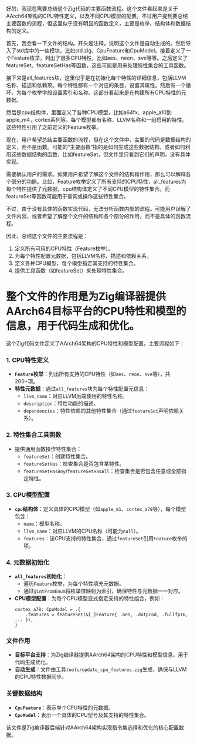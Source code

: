 好的，我现在需要总结这个Zig代码的主要函数流程。这个文件看起来是关于AArch64架构的CPU特性定义，以及不同CPU模型的配置。不过用户提到要总结主要函数的流程，但这里似乎没有明显的函数定义，主要是枚举、结构体和数据结构的定义。

首先，我会看一下文件的结构。开头是注释，说明这个文件是自动生成的。然后导入了std库中的一些模块，比如std.zig、CpuFeature和CpuModel。接着定义了一个Feature枚举，列出了很多CPU特性，比如aes、neon、sve等等。之后定义了featureSet、featureSetHas等函数，这些可能是用来处理特性集合的工具函数。

接下来是all_features块，这里似乎是在初始化每个特性的详细信息，包括LLVM名称、描述和依赖项。每个特性都有一个对应的条目，设置其属性。然后有一个循环，为每个枚举字段设置索引和名称。这部分看起来是在构建所有CPU特性的元数据。

然后是cpu结构体，里面定义了各种CPU模型，比如a64fx、apple_a10到apple_m4，cortex系列等。每个模型都有名称、LLVM名称和一组启用的特性。这些特性引用了之前定义的Feature枚举。

现在，用户希望总结主要函数的流程，但在这个文件中，主要的代码是数据结构的定义，而不是函数。可能的“主要函数”指的是如何生成这些数据结构，或者如何利用这些数据结构的函数，比如featureSet，但文件里只看到它们的声明，没有具体实现。

需要确认用户的需求。如果用户希望了解这个文件的结构和作用，那么可以解释各个部分的功能。比如，Feature枚举定义了所有支持的CPU特性，all_features为每个特性提供了元数据，cpu结构体定义了不同CPU模型的特性集合。而featureSet等函数可能用于查询或操作这些特性集合。

不过，由于没有具体的函数实现代码，无法分析函数内部的流程。可能用户误解了文件内容，或者希望了解整个文件的结构和各个部分的作用，而不是具体的函数流程。

因此，总结这个文件的主要流程是：

1. 定义所有可用的CPU特性（Feature枚举）。
2. 为每个特性配置元数据，包括LLVM名称、描述和依赖关系。
3. 定义各种CPU模型，每个模型指定其支持的特性集合。
4. 提供工具函数（如featureSet）来处理特性集合。

整个文件的作用是为Zig编译器提供AArch64目标平台的CPU特性和模型的信息，用于代码生成和优化。
================================================
这个Zig代码文件定义了AArch64架构的CPU特性和模型配置，主要流程如下：

### 1. **CPU特性定义**
   - **`Feature`枚举**：列出所有支持的CPU特性（如`aes`、`neon`、`sve`等），共200+项。
   - **特性元数据**：通过`all_features`块为每个特性配置元信息：
     - `llvm_name`：对应LLVM后端使用的特性名称。
     - `description`：特性功能的描述。
     - `dependencies`：特性依赖的其他特性集合（通过`featureSet`声明依赖关系）。

### 2. **特性集合工具函数**
   - 提供通用函数操作特性集合：
     - `featureSet`：创建特性集合。
     - `featureSetHas`：检查集合是否包含某特性。
     - `featureSetHasAny`/`featureSetHasAll`：检查集合是否包含任意或全部指定特性。

### 3. **CPU模型配置**
   - **`cpu`结构体**：定义具体的CPU模型（如`apple_m1`、`cortex_a78`等），每个模型包含：
     - `name`：模型名称。
     - `llvm_name`：对应LLVM的CPU名称（可能为`null`）。
     - `features`：该CPU支持的特性集合，通过`featureSet`引用`Feature`枚举的项。

### 4. **元数据初始化**
   - **`all_features`初始化**：
     - 遍历`Feature`枚举，为每个特性填充元数据。
     - 通过`@intFromEnum`将枚举值映射为索引，确保特性与元数据一一对应。
   - **CPU模型配置**：为每个CPU模型显式指定支持的特性组合，例如：
     ```zig
     cortex_a78: CpuModel = .{
         .features = featureSet(&[_]Feature{ .aes, .dotprod, .fullfp16, ... }),
     }
     ```

### 文件作用
- **目标平台支持**：为Zig编译器提供AArch64架构的CPU特性和模型信息，用于代码生成优化。
- **自动生成**：文件由工具`tools/update_cpu_features.zig`生成，确保与LLVM的CPU特性数据同步。

### 关键数据结构
- **`CpuFeature`**：表示单个CPU特性的元数据。
- **`CpuModel`**：表示一个具体的CPU型号及其支持的特性集合。

该文件是Zig编译器后端针对AArch64架构实现指令集选择和优化的核心配置数据。